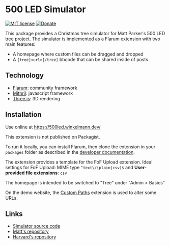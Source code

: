 # 500 LED Simulator

[![MIT license](https://img.shields.io/badge/license-MIT-blue.svg)](https://github.com/clarkwinkelmann/flarum-500led/blob/master/LICENSE.txt) [![Donate](https://img.shields.io/badge/paypal-donate-yellow.svg)](https://www.paypal.me/clarkwinkelmann)

This package provides a Christmas tree simulator for Matt Parker's 500 LED tree project.
The simulator is implemented as a Flarum extension with two main features:

- A homepage where custom files can be dragged and dropped
- A `[tree]<url>[/tree]` bbcode that can be shared inside of posts

## Technology

- [Flarum](https://flarum.org/): community framework
- [Mithril](https://mithril.js.org/): javascript framework
- [Three.js](https://threejs.org/): 3D rendering

## Installation

Use online at <https://500led.winkelmann.dev/>

This extension is not published on Packagist.

To run it locally, you can install Flarum, then clone the extension in your `packages` folder as described in the [developer documentation](https://docs.flarum.org/extend/start#extension-packaging).

The extension provides a template for the FoF Upload extension.
Ideal settings for FoF Upload: MIME type `^text\/(plain|csv)$` and **User-provided file extensions**: `csv`

The homepage is intended to be switched to "Tree" under "Admin > Basics"

On the demo website, the [Custom Paths](https://kilowhat.net/flarum/extensions/custom-paths) extension is used to alter some URLs.

## Links

- [Simulator source code](https://github.com/clarkwinkelmann/flarum-500led)
- [Matt's repository](https://github.com/standupmaths/xmastree2021)
- [Harvard's repository](https://github.com/GSD6338/XmasTree)
